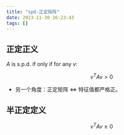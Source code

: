 ```yaml
---
title: "spd-正定矩阵"
date: 2023-11-30 16:23:43
tags: []
---
```

## 正定正义

$A$ is s.p.d. if only if for any $v$:

$$v ^ T A v > 0$$

- 另一个角度：正定矩阵 <=> 特征值都严格正。

## 半正定定义

$$v ^ T A v \geq 0$$


